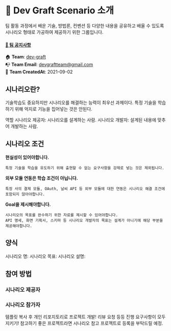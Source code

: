 
# 📖️️ Dev Graft Scenario 소개
팀 활동 과정에서 배운 기술, 방법론, 컨벤션 등 다양한 내용을 공유하고 배울 수 있도록 시나리오 형태로 가공하여 제공하기 위한 그룹입니다.

#### [📌 팀 공지사항](https://github.com/dev-graft/.github/wiki/%ED%8C%80-%EA%B3%B5%EC%A7%80%EC%82%AC%ED%95%AD)

:house: **Team**: [dev-graft](https://github.com/dev-graft)  
📭 **Team Email**: devgraftteam@gmail.com <br>
🎂 **Team CreatedAt**: 2021-09-02 <br> 

## 시나리오란?
기술학습도 중요하지만 시나리오를 해결하는 능력이 최우선 과제이다.
특정 기술을 학습하기 위해 억지로 기능을 집어넣는 것은 안된다.

역할
시나리오 제공자: 시나리오를 설계하는 사람.
시나리오 개발자: 설계된 내용에 맞추어 개발하는 사람.

## 시나리오 조건

**현실성이 있어야합니다.**
```
특정 기술을 학습을 유도하기 위해 출현할 수 없는 요구사항을 강제로 넣는 것은 제외됩니다.
```

**외부 모듈 연동은 학습 조건이 아닙니다.**
```
특정 사의 결제 모듈, OAuth, 날씨 API 등 외부 모듈에 대한 연동은 시나리오 해결 조건에 포함되지 않아야합니다.
```

**Goal을 제시해야합니다.**
```
시나리오의 목표를 완수하기 위한 자료를 제시할 수 있어야합니다.
API 명세, 화면 기획서, 스키마 등 시나리오 개발자의 목표는 설계가 아니기에 해당 부분을 제공해야합니다.
```

## 양식
시나리오 명:
시나리오 목표:
시나리오 설명:


## 참여 방법

### 시나리오 제공자

### 시나리오 참가자
템플릿 복사 후 개인 리포지토리로 프로젝트 개발!
리뷰 요청 등등 진행
요구사항이 모두 지키기!
참고하기 좋은 프로젝트라면 시나리오 참고 프로젝트로 등록을 부탁드릴 예정.
